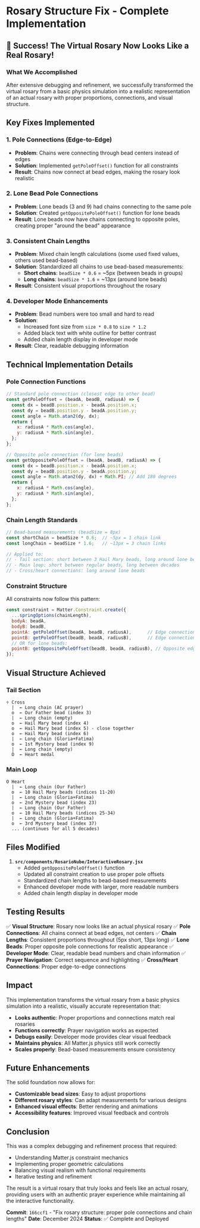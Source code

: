 # Rosary Structure Fix - Complete Implementation

## 🎉 Success! The Virtual Rosary Now Looks Like a Real Rosary!

### What We Accomplished

After extensive debugging and refinement, we successfully transformed the virtual rosary from a basic physics simulation into a realistic representation of an actual rosary with proper proportions, connections, and visual structure.

## Key Fixes Implemented

### 1. **Pole Connections (Edge-to-Edge)**
- **Problem**: Chains were connecting through bead centers instead of edges
- **Solution**: Implemented `getPoleOffset()` function for all constraints
- **Result**: Chains now connect at bead edges, making the rosary look realistic

### 2. **Lone Bead Pole Connections**
- **Problem**: Lone beads (3 and 9) had chains connecting to the same pole
- **Solution**: Created `getOppositePoleOffset()` function for lone beads
- **Result**: Lone beads now have chains connecting to opposite poles, creating proper "around the bead" appearance

### 3. **Consistent Chain Lengths**
- **Problem**: Mixed chain length calculations (some used fixed values, others used bead-based)
- **Solution**: Standardized all chains to use bead-based measurements:
  - **Short chains**: `beadSize * 0.6` = ~5px (between beads in groups)
  - **Long chains**: `beadSize * 1.6` = ~13px (around lone beads)
- **Result**: Consistent visual proportions throughout the rosary

### 4. **Developer Mode Enhancements**
- **Problem**: Bead numbers were too small and hard to read
- **Solution**: 
  - Increased font size from `size * 0.8` to `size * 1.2`
  - Added black text with white outline for better contrast
  - Added chain length display in developer mode
- **Result**: Clear, readable debugging information

## Technical Implementation Details

### Pole Connection Functions

```javascript
// Standard pole connection (closest edge to other bead)
const getPoleOffset = (beadA, beadB, radiusA) => {
  const dx = beadB.position.x - beadA.position.x;
  const dy = beadB.position.y - beadA.position.y;
  const angle = Math.atan2(dy, dx);
  return {
    x: radiusA * Math.cos(angle),
    y: radiusA * Math.sin(angle),
  };
};

// Opposite pole connection (for lone beads)
const getOppositePoleOffset = (beadA, beadB, radiusA) => {
  const dx = beadB.position.x - beadA.position.x;
  const dy = beadB.position.y - beadA.position.y;
  const angle = Math.atan2(dy, dx) + Math.PI; // Add 180 degrees
  return {
    x: radiusA * Math.cos(angle),
    y: radiusA * Math.sin(angle),
  };
};
```

### Chain Length Standards

```javascript
// Bead-based measurements (beadSize = 8px)
const shortChain = beadSize * 0.6;  // ~5px = 1 chain link
const longChain = beadSize * 1.6;   // ~13px = 3 chain links

// Applied to:
// - Tail section: short between 3 Hail Mary beads, long around lone beads
// - Main loop: short between regular beads, long between decades
// - Cross/heart connections: long around lone beads
```

### Constraint Structure

All constraints now follow this pattern:
```javascript
const constraint = Matter.Constraint.create({
  ...springOptions(chainLength),
  bodyA: beadA,
  bodyB: beadB,
  pointA: getPoleOffset(beadA, beadB, radiusA),      // Edge connection
  pointB: getPoleOffset(beadB, beadA, radiusB),      // Edge connection
  // OR for lone beads:
  pointB: getOppositePoleOffset(beadB, beadA, radiusB), // Opposite edge
});
```

## Visual Structure Achieved

### Tail Section
```
♱ Cross
  |  ← Long chain (AC prayer)
  o  ← Our Father bead (index 3)
  |  ← Long chain (empty)
  o  ← Hail Mary bead (index 4)
  o  ← Hail Mary bead (index 5) - close together
  o  ← Hail Mary bead (index 6)
  |  ← Long chain (Gloria+Fatima)
  o  ← 1st Mystery bead (index 9)
  |  ← Long chain (empty)
  O  ← Heart medal
```

### Main Loop
```
O Heart
  |  ← Long chain (Our Father)
  o  ← 10 Hail Mary beads (indices 11-20)
  |  ← Long chain (Gloria+Fatima)
  o  ← 2nd Mystery bead (index 23)
  |  ← Long chain (Our Father)
  o  ← 10 Hail Mary beads (indices 25-34)
  |  ← Long chain (Gloria+Fatima)
  o  ← 3rd Mystery bead (index 37)
  ... (continues for all 5 decades)
```

## Files Modified

1. **`src/components/RosarioNube/InteractiveRosary.jsx`**
   - Added `getOppositePoleOffset()` function
   - Updated all constraint creation to use proper pole offsets
   - Standardized chain lengths to bead-based measurements
   - Enhanced developer mode with larger, more readable numbers
   - Added chain length display in developer mode

## Testing Results

✅ **Visual Structure**: Rosary now looks like an actual physical rosary
✅ **Pole Connections**: All chains connect at bead edges, not centers
✅ **Chain Lengths**: Consistent proportions throughout (5px short, 13px long)
✅ **Lone Beads**: Proper opposite pole connections for realistic appearance
✅ **Developer Mode**: Clear, readable bead numbers and chain information
✅ **Prayer Navigation**: Correct sequence and highlighting
✅ **Cross/Heart Connections**: Proper edge-to-edge connections

## Impact

This implementation transforms the virtual rosary from a basic physics simulation into a realistic, visually accurate representation that:

- **Looks authentic**: Proper proportions and connections match real rosaries
- **Functions correctly**: Prayer navigation works as expected
- **Debugs easily**: Developer mode provides clear visual feedback
- **Maintains physics**: All Matter.js physics still work correctly
- **Scales properly**: Bead-based measurements ensure consistency

## Future Enhancements

The solid foundation now allows for:
- **Customizable bead sizes**: Easy to adjust proportions
- **Different rosary styles**: Can adapt measurements for various designs
- **Enhanced visual effects**: Better rendering and animations
- **Accessibility features**: Improved visual feedback and controls

## Conclusion

This was a complex debugging and refinement process that required:
- Understanding Matter.js constraint mechanics
- Implementing proper geometric calculations
- Balancing visual realism with functional requirements
- Iterative testing and refinement

The result is a virtual rosary that truly looks and feels like an actual rosary, providing users with an authentic prayer experience while maintaining all the interactive functionality.

**Commit**: `166ccf1` - "Fix rosary structure: proper pole connections and chain lengths"
**Date**: December 2024
**Status**: ✅ Complete and Deployed

